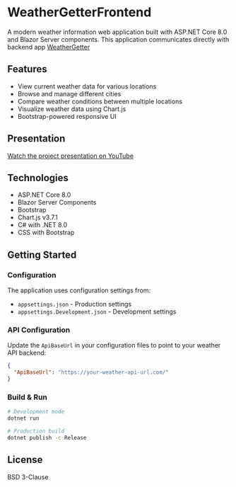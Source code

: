 # WeatherGetterFrontend

A modern weather information web application built with ASP.NET Core 8.0 and Blazor Server components. This application communicates directly with backend app [WeatherGetter](https://github.com/konradp/WeatherGetter)

## Features

- View current weather data for various locations
- Browse and manage different cities
- Compare weather conditions between multiple locations
- Visualize weather data using Chart.js
- Bootstrap-powered responsive UI

## Presentation

<a href="https://www.youtube.com/watch?v=LvGLFAnlJyU" target="_blank">Watch the project presentation on YouTube</a>

## Technologies

- ASP.NET Core 8.0
- Blazor Server Components
- Bootstrap
- Chart.js v3.7.1
- C# with .NET 8.0
- CSS with Bootstrap

## Getting Started

### Configuration

The application uses configuration settings from:
- `appsettings.json` - Production settings
- `appsettings.Development.json` - Development settings

### API Configuration

Update the `ApiBaseUrl` in your configuration files to point to your weather API backend:

```json
{
  "ApiBaseUrl": "https://your-weather-api-url.com/"
}
```

### Build & Run

```bash
# Development mode
dotnet run

# Production build
dotnet publish -c Release
```

##  License

BSD 3-Clause
